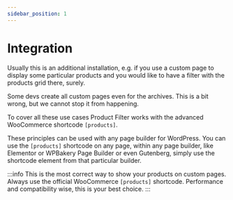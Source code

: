 ```yaml
---
sidebar_position: 1
---
```


# Integration

Usually this is an additional installation, e.g. if you use a custom page to display some particular products and you would like to have a filter with the products grid there, surely.

Some devs create all custom pages even for the archives. This is a bit wrong, but we cannot stop it from happening.

To cover all these use cases Product Filter works with the advanced WooCommerce shortcode `[products]`.

These principles can be used with any page builder for WordPress. You can use the `[products]` shortcode on any page, within any page builder, like Elementor or WPBakery Page Builder or even Gutenberg, simply use the shortcode element from that particular builder.

:::info
This is the most correct way to show your products on custom pages. Always use the official WooCommerce `[products]` shortcode. Performance and compatibility wise, this is your best choice.
:::
